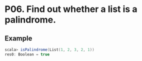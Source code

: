 # P06. Find out whether a list is a palindrome.

## Example

``` scala
scala> isPalindrome(List(1, 2, 3, 2, 1))
res0: Boolean = true
```
